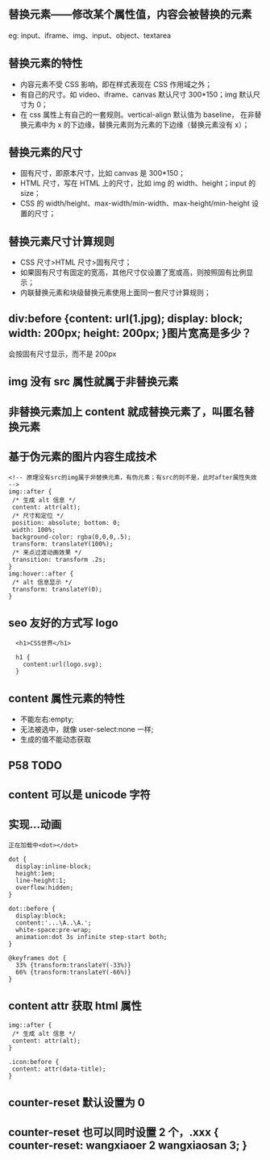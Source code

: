 ## 替换元素——修改某个属性值，内容会被替换的元素

eg: input、iframe、img、input、object、textarea

## 替换元素的特性

- 内容元素不受 CSS 影响，即在样式表现在 CSS 作用域之外；
- 有自己的尺寸。如 video、iframe、canvas 默认尺寸 300\*150；img 默认尺寸为 0；
- 在 css 属性上有自己的一套规则。vertical-align 默认值为 baseline， 在非替换元素中为 x 的下边缘，替换元素则为元素的下边缘（替换元素没有 x）；

## 替换元素的尺寸

- 固有尺寸，即原本尺寸，比如 canvas 是 300\*150；
- HTML 尺寸，写在 HTML 上的尺寸，比如 img 的 width、height；input 的 size；
- CSS 的 width/height、max-width/min-width、max-height/min-height 设置的尺寸；

## 替换元素尺寸计算规则

- CSS 尺寸>HTML 尺寸>固有尺寸；
- 如果固有尺寸有固定的宽高，其他尺寸仅设置了宽或高，则按照固有比例显示；
- 内联替换元素和块级替换元素使用上面同一套尺寸计算规则；

## div:before {content: url(1.jpg); display: block; width: 200px; height: 200px; }图片宽高是多少？

会按固有尺寸显示，而不是 200px

## img 没有 src 属性就属于非替换元素

## 非替换元素加上 content 就成替换元素了，叫匿名替换元素

## 基于伪元素的图片内容生成技术

```
<!-- 原理没有src的img属于非替换元素，有伪元素；有src的则不是，此时after属性失效 -->
img::after {
 /* 生成 alt 信息 */
 content: attr(alt);
 /* 尺寸和定位 */
 position: absolute; bottom: 0;
 width: 100%;
 background-color: rgba(0,0,0,.5);
 transform: translateY(100%);
 /* 来点过渡动画效果 */
 transition: transform .2s;
}
img:hover::after {
 /* alt 信息显示 */
 transform: translateY(0);
}
```

## seo 友好的方式写 logo

```
  <h1>CSS世界</h1>

  h1 {
    content:url(logo.svg);
  }
```

## content 属性元素的特性

- 不能左右:empty;
- 无法被选中，就像 user-select:none 一样;
- 生成的值不能动态获取

## P58 TODO

## content 可以是 unicode 字符

## 实现...动画

```
正在加载中<dot></dot>

dot {
  display:inline-block;
  height:1em;
  line-height:1;
  overflow:hidden;
}

dot::before {
  display:block;
  content:'...\A..\A.';
  white-space:pre-wrap;
  animation:dot 3s infinite step-start both;
}

@keyframes dot {
  33% {transform:translateY(-33%)}
  66% {transform:translateY(-66%)}
}
```

## content attr 获取 html 属性

```
img::after {
 /* 生成 alt 信息 */
 content: attr(alt);
}

.icon:before {
 content: attr(data-title);
}
```

## counter-reset 默认设置为 0

## counter-reset 也可以同时设置 2 个，.xxx { counter-reset: wangxiaoer 2 wangxiaosan 3; }
